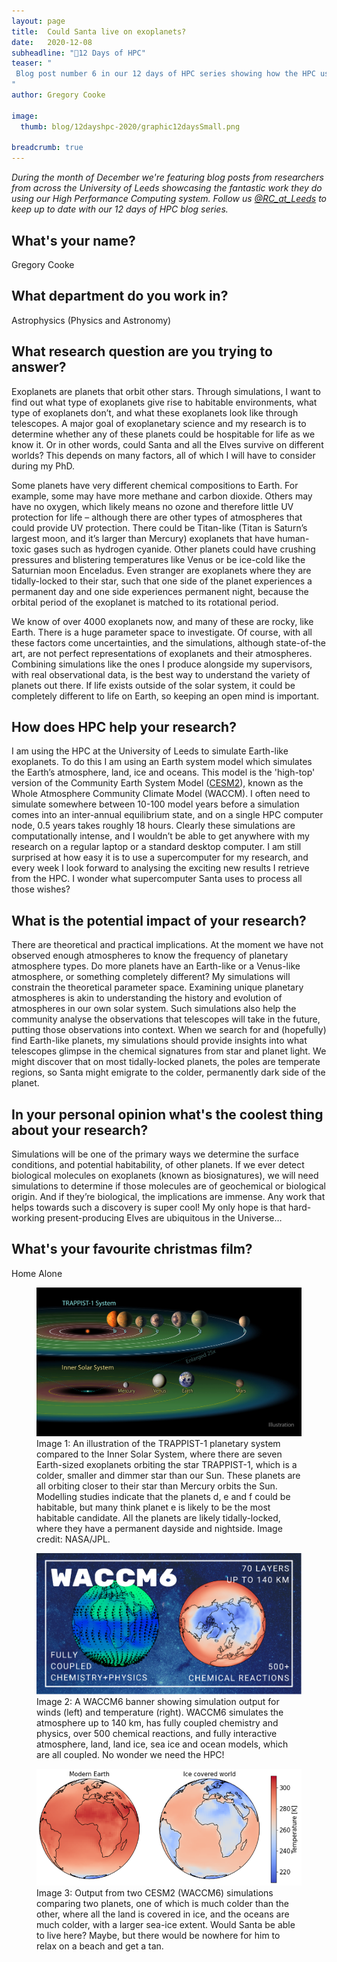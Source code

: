 ```yaml
---
layout: page
title:  Could Santa live on exoplanets?
date:   2020-12-08
subheadline: "🎄12 Days of HPC"
teaser: "
 Blog post number 6 in our 12 days of HPC series showing how the HPC us used to study exoplanets!
"
author: Gregory Cooke

image:
  thumb: blog/12dayshpc-2020/graphic12daysSmall.png

breadcrumb: true
---
```


_During the month of December we're featuring blog posts from researchers from across the University of Leeds showcasing the fantastic work they do using our High Performance Computing system. Follow us [@RC_at_Leeds](https://twitter.com/RC_at_leeds) to keep up to date with our 12 days of HPC blog series._

## What's your name?

Gregory Cooke

## What department do you work in?

Astrophysics (Physics and Astronomy)

## What research question are you trying to answer?

Exoplanets are planets that orbit other stars. Through simulations, I want to find out what type of exoplanets give rise to habitable environments, what type of exoplanets don’t, and what these exoplanets look like through telescopes. A major goal of exoplanetary science and my research is to determine whether any of these planets could be hospitable for life as we know it. Or in other words, could Santa and all the Elves survive on different worlds? This depends on many factors, all of which I will have to consider during my PhD. 

Some planets have very different chemical compositions to Earth. For example, some may have more methane and carbon dioxide. Others may have no oxygen, which likely means no ozone and therefore little UV protection for life – although there are other types of atmospheres that could provide UV protection. There could be Titan-like (Titan is Saturn’s largest moon, and it’s larger than Mercury) exoplanets that have human-toxic gases such as hydrogen cyanide. Other planets could have crushing pressures and blistering temperatures like Venus or be ice-cold like the Saturnian moon Enceladus. Even stranger are exoplanets where they are tidally-locked to their star, such that one side of the planet experiences a permanent day and one side experiences permanent night, because the orbital period of the exoplanet is matched to its rotational period.

We know of over 4000 exoplanets now, and many of these are rocky, like Earth. There is a huge parameter space to investigate. Of course, with all these factors come uncertainties, and the simulations, although state-of-the art, are not perfect representations of exoplanets and their atmospheres. Combining simulations like the ones I produce alongside my supervisors, with real observational data, is the best way to understand the variety of planets out there. If life exists outside of the solar system, it could be completely different to life on Earth, so keeping an open mind is important.

## How does HPC help your research?

I am using the HPC at the University of Leeds to simulate Earth-like exoplanets. To do this I am using an Earth system model which simulates the Earth’s atmosphere, land, ice and oceans. This model is the 'high-top' version of the Community Earth System Model ([CESM2](https://www.cesm.ucar.edu/models/cesm2/)), known as the Whole Atmosphere Community Climate Model (WACCM). I often need to simulate somewhere between 10-100 model years before a simulation comes into an inter-annual equilibrium state, and on a single HPC computer node, 0.5 years takes roughly 18 hours. Clearly these simulations are computationally intense, and I wouldn’t be able to get anywhere with my research on a regular laptop or a standard desktop computer. I am still surprised at how easy it is to use a supercomputer for my research, and every week I look forward to analysing the exciting new results I retrieve from the HPC. I wonder what supercomputer Santa uses to process all those wishes?

## What is the potential impact of your research?

There are theoretical and practical implications. At the moment we have not observed enough atmospheres to know the frequency of planetary atmosphere types. Do more planets have an Earth-like or a Venus-like atmosphere, or something completely different? My simulations will constrain the theoretical parameter space. Examining unique planetary atmospheres is akin to understanding the history and evolution of atmospheres in our own solar system. Such simulations also help the community analyse the observations that telescopes will take in the future, putting those observations into context. When we search for and (hopefully) find Earth-like planets, my simulations should provide insights into what telescopes glimpse in the chemical signatures from star and planet light. We might discover that on most tidally-locked planets, the poles are temperate regions, so Santa might emigrate to the colder, permanently dark side of the planet.

## In your personal opinion what's the coolest thing about your research?

Simulations will be one of the primary ways we determine the surface conditions, and potential habitability, of other planets. If we ever detect biological molecules on exoplanets (known as biosignatures), we will need simulations to determine if those molecules are of geochemical or biological origin. And if they’re biological, the implications are immense. Any work that helps towards such a discovery is super cool! My only hope is that hard-working present-producing Elves are ubiquitous in the Universe…

## What's your favourite christmas film?

Home Alone

<figure>
  <div style="text-align:center;">
    <img src='/images/blog/12dayshpc-2020/day6/TRAPPIST-1_Gregory Cooke.jpg' alt='An illustration of the TRAPPIST-1 planetary system compared to the Inner Solar System.' />
  </div>
  <figcaption>
    Image 1: An illustration of the TRAPPIST-1 planetary system compared to the Inner Solar System, where there are seven Earth-sized exoplanets orbiting the star TRAPPIST-1, which is a colder, smaller and dimmer star than our Sun. These planets are all orbiting closer to their star than Mercury orbits the Sun. Modelling studies indicate that the planets d, e and f could be habitable, but many think planet e is likely to be the most habitable candidate. All the planets are likely tidally-locked, where they have a permanent dayside and nightside. Image credit: NASA/JPL. 
  </figcaption>
</figure>

<figure>
  <div style="text-align:center;">
    <img src='/images/blog/12dayshpc-2020/day6/WACCM6_Banner_Gregory Cooke.png' alt='A WACCM6 banner showing simulation output for winds (left) and temperature (right).'/>
  </div>
  <figcaption>
    Image 2: A WACCM6 banner showing simulation output for winds (left) and temperature (right). WACCM6 simulates the atmosphere up to 140 km, has fully coupled chemistry and physics, over 500 chemical reactions, and fully interactive atmosphere, land, land ice, sea ice and ocean models, which are all coupled. No wonder we need the HPC! 
  </figcaption>
</figure>

<figure>
  <div style="text-align:center;">
    <img src='/images/blog/12dayshpc-2020/day6/WACCM6_Output_Gregory Cooke.png' alt='Output from two CESM2 (WACCM6) simulations comparing two planets, one of which is much colder than the other, where all the land is covered in ice, and the oceans are much colder, with a larger sea-ice extent.'>
  </div>  
  <figcaption>
    Image 3: Output from two CESM2 (WACCM6) simulations comparing two planets, one of which is much colder than the other, where all the land is covered in ice, and the oceans are much colder, with a larger sea-ice extent. Would Santa be able to live here? Maybe, but there would be nowhere for him to relax on a beach and get a tan.
  </figcaption>
</figure>